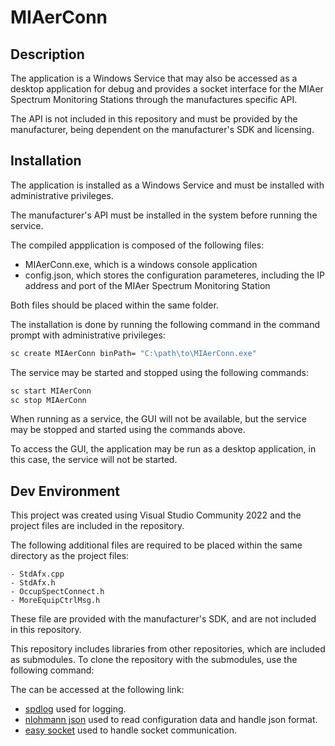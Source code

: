 # MIAerConn

## Description

The application is a Windows Service that may also be accessed as a desktop application for debug and provides a socket interface for the MIAer Spectrum Monitoring Stations through the manufactures specific API.

The API is not included in this repository and must be provided by the manufacturer, being dependent on the manufacturer's SDK and licensing.

## Installation

The application is installed as a Windows Service and must be installed with administrative privileges.

The manufacturer's API must be installed in the system before running the service.

The compiled appplication is composed of the following files:

 - MIAerConn.exe, which is a windows console application
 - config.json, which stores the configuration parameteres, including the IP address and port of the MIAer Spectrum Monitoring Station

Both files should be placed within the same folder.

The installation is done by running the following command in the command prompt with administrative privileges:

```cmd
sc create MIAerConn binPath= "C:\path\to\MIAerConn.exe"
```

The service may be started and stopped using the following commands:

```cmd
sc start MIAerConn
sc stop MIAerConn
```
When running as a service, the GUI will not be available, but the service may be stopped and started using the commands above.

To access the GUI, the application may be run as a desktop application, in this case, the service will not be started.

## Dev Environment

This project was created using Visual Studio Community 2022 and the project files are included in the repository.

The following additional files are required to be placed within the same directory as the project files:

	- StdAfx.cpp
	- StdAfx.h
	- OccupSpectConnect.h
	- MoreEquipCtrlMsg.h

These file are provided with the manufacturer's SDK, and are not included in this repository.

This repository includes libraries from other repositories, which are included as submodules. To clone the repository with the submodules, use the following command:

The can be accessed at the following link:

- [spdlog](https://github.com/gabime/spdlog) used for logging.
- [nlohmann json](https://github.com/nlohmann/json) used to read configuration data and handle json format.
- [easy socket](https://github.com/masesk/easy-socket) used to handle socket communication.




